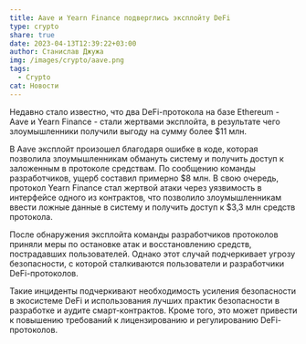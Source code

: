 ```yaml
---
title: Aave и Yearn Finance подверглись эксплойту DeFi
type: crypto
share: true
date: 2023-04-13T12:39:22+03:00
author: Станислав Джужа
img: /images/crypto/aave.png
tags:
  - Crypto
cat: Новости
---
```

Недавно стало известно, что два DeFi-протокола на базе Ethereum - Aave и Yearn Finance - стали жертвами эксплойта, в результате чего злоумышленники получили выгоду на сумму более $11 млн.

В Aave эксплойт произошел благодаря ошибке в коде, которая позволила злоумышленникам обмануть систему и получить доступ к заложенным в протоколе средствам. По сообщению команды разработчиков, ущерб составил примерно $8 млн. В свою очередь, протокол Yearn Finance стал жертвой атаки через уязвимость в интерфейсе одного из контрактов, что позволило злоумышленникам ввести ложные данные в систему и получить доступ к $3,3 млн средств протокола.

После обнаружения эксплойта команды разработчиков протоколов приняли меры по остановке атак и восстановлению средств, пострадавших пользователей. Однако этот случай подчеркивает угрозу безопасности, с которой сталкиваются пользователи и разработчики DeFi-протоколов.

Такие инциденты подчеркивают необходимость усиления безопасности в экосистеме DeFi и использования лучших практик безопасности в разработке и аудите смарт-контрактов. Кроме того, это может привести к повышению требований к лицензированию и регулированию DeFi-протоколов.